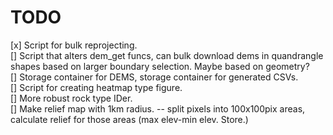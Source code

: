 # TODO
[x] Script for bulk reprojecting.\
[] Script that alters dem_get funcs, can bulk download dems in quandrangle shapes based on larger boundary selection.  Maybe based on geometry?\
[] Storage container for DEMS, storage container for generated CSVs.\
[] Script for creating heatmap type figure.\
[] More robust rock type IDer.\
[] Make relief map with 1km radius. -- split pixels into 100x100pix areas, calculate relief for those areas (max elev-min elev.  Store.)